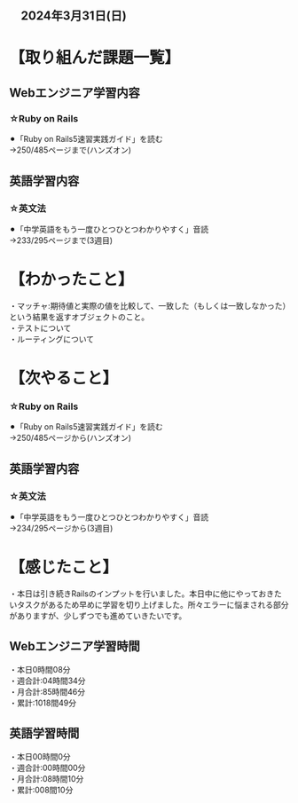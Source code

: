 ## 　2024年3月31日(日)
# 【取り組んだ課題一覧】
## Webエンジニア学習内容
### ☆Ruby on Rails
⚫︎「Ruby on Rails5速習実践ガイド」を読む<br>
→250/485ページまで(ハンズオン)<br>
## 英語学習内容
### ☆英文法
⚫︎「中学英語をもう一度ひとつひとつわかりやすく」音読<br>
→233/295ページまで(3週目)<br>
# 【わかったこと】
・マッチャ:期待値と実際の値を比較して、一致した（もしくは一致しなかった）という結果を返すオブジェクトのこと。<br>
・テストについて<br>
・ルーティングについて<br>
# 【次やること】
### ☆Ruby on Rails
⚫︎「Ruby on Rails5速習実践ガイド」を読む<br>
→250/485ページから(ハンズオン)<br>
## 英語学習内容
### ☆英文法
⚫︎「中学英語をもう一度ひとつひとつわかりやすく」音読<br>
→234/295ページから(3週目)<br>
# 【感じたこと】
・本日は引き続きRailsのインプットを行いました。本日中に他にやっておきたいタスクがあるため早めに学習を切り上げました。所々エラーに悩まされる部分がありますが、少しずつでも進めていきたいです。<br>
## Webエンジニア学習時間
・本日0時間08分<br>
・週合計:04時間34分<br>
・月合計:85時間46分<br>
・累計:1018間49分<br>
## 英語学習時間
・本日00時間0分<br>
・週合計:00時間00分<br>
・月合計:08時間10分<br>
・累計:008間10分<br>
